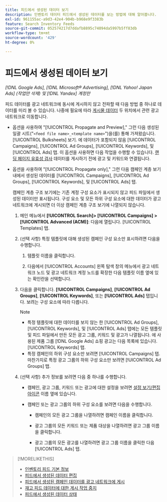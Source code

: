 ```yaml
---
title: 피드에서 생성된 데이터 보기
description: 인벤토리 데이터 피드에서 생성된 데이터를 보는 방법에 대해 알아봅니다.
exl-id: 961155ac-a9d3-42e4-904b-b968e9f3383b
feature: Search Inventory Feeds
source-git-commit: 052574217d7ddafb8895c74094da5997b5ff83db
workflow-type: tm+mt
source-wordcount: '429'
ht-degree: 0%

---
```


# 피드에서 생성된 데이터 보기

*[!DNL Google Ads], [!DNL Microsoft® Advertising], [!DNL Yahoo! Japan Ads] (작업만 삭제) 및 [!DNL Yandex] 계정만*

피드 데이터를 광고 네트워크에 동시에 게시하지 않고 전파할 때 다음 방법 중 하나로 데이터를 미리 볼 수 있습니다. 나중에 필요에 따라 [게시물 데이터](propagated-data-post.md) 두 위치에서 관련 광고 네트워크로 이동합니다.

* 옵션을 사용하여 &quot;[!UICONTROL Propagate and Preview],&quot; 그런 다음 생성된 일괄 시트(&quot;`<feed file name>_<template name>`&quot;)을(를) 통해 가져왔습니다. [!UICONTROL Bulksheets] 보기. 에 데이터가 포함되지 않음 [!UICONTROL Campaigns], [!UICONTROL Ad Groups], [!UICONTROL Keywords], 및 [!UICONTROL Ads] 탭. 이 옵션을 사용하면 다음 작업을 수행할 수 있습니다. [랜딩 페이지 유효성 검사](/help/search-social-commerce/campaign-management/bulksheets/bulksheet-validate-landing-pages.md) 데이터를 게시하기 전에 광고 및 키워드와 연결됩니다.

* 옵션을 사용하여 &quot;[!UICONTROL Propagate only],&quot; 그런 다음 캠페인 계층 보기 내에서 생성된 데이터를 [!UICONTROL Campaigns], [!UICONTROL Ad Groups], [!UICONTROL Keywords], 및 [!UICONTROL Ads] 탭.

  캠페인 계층 구조 보기에는 기존 계정 구성 요소가 표시되지 않고 피드 파일에서 생성된 데이터만 표시됩니다. 구성 요소 및 모든 하위 구성 요소에 대한 데이터가 광고 네트워크에 게시되면 더 이상 캠페인 계층 구조 보기에 나열되지 않습니다.

   1. 메인 메뉴에서 **[!UICONTROL Search]> [!UICONTROL Campaigns] >[!UICONTROL Advanced (ACM)]**: 다음에 열립니다. [!UICONTROL Templates] 탭.

   1. (선택 사항) 특정 템플릿에 대해 생성된 캠페인 구성 요소만 표시하려면 다음을 수행합니다.

      1. 템플릿 이름을 클릭합니다.

      1. 다음에서 [!UICONTROL Accounts] 왼쪽 탐색 창의 메뉴에서 광고 네트워크 노드 및 광고 네트워크 계정 노드를 확장한 다음 템플릿 이름 옆에 있는 확인란을 선택합니다.

   1. 다음을 클릭합니다. **[!UICONTROL Campaigns]**, **[!UICONTROL Ad Groups]**, **[!UICONTROL Keywords]**, 또는 **[!UICONTROL Ads]** 탭입니다. 보려는 구성 요소에 따라 다릅니다.

      >[!NOTE]
      >
      >* 특정 템플릿에 대한 데이터를 보지 않는 한 [!UICONTROL Ad Groups], [!UICONTROL Keywords], 및 [!UICONTROL Ads] 탭에는 모든 템플릿 및 피드 파일에서 만든 모든 광고 그룹, 키워드 및 광고가 나열됩니다. 에 사용된 제품 그룹 [!DNL Google Ads] 쇼핑 광고는 다음 목록에 있습니다. [!UICONTROL Keywords] 탭.
      >* 특정 캠페인의 하위 구성 요소만 보려면 [!UICONTROL Campaigns] 탭. 마찬가지로 특정 광고 그룹의 하위 구성 요소만 보려면 [!UICONTROL Ad Groups] 탭.

   1. (선택 사항) 추가 정보를 보려면 다음 중 하나를 수행합니다.

      * 캠페인, 광고 그룹, 키워드 또는 광고에 대한 설정을 보려면 [설정 보기/편집 아이콘](/help/search-social-commerce/assets/settings.png "설정 보기/편집 아이콘") 이름 옆에 있습니다.

      * 캠페인 또는 광고 그룹의 하위 구성 요소를 보려면 다음을 수행합니다.

         * 캠페인의 모든 광고 그룹을 나열하려면 캠페인 이름을 클릭합니다.

         * 광고 그룹의 모든 키워드 또는 제품 대상을 나열하려면 광고 그룹 이름을 클릭합니다.

         * 광고 그룹의 모든 광고를 나열하려면 광고 그룹 이름을 클릭한 다음 [!UICONTROL Ads] 탭.

>[!MORELIKETHIS]
>
>* [인벤토리 피드 기본 정보](inventory-feeds-about.md)
>* [피드에서 생성된 데이터 편집](propagated-data-edit.md)
>* [피드에서 생성된 캠페인 데이터를 광고 네트워크에 게시](propagated-data-post.md)
>* [재고 피드 데이터에 대한 게시 작업 중지](stop-job.md)
>* [피드에서 생성된 데이터 상태](propagated-data-status.md)

